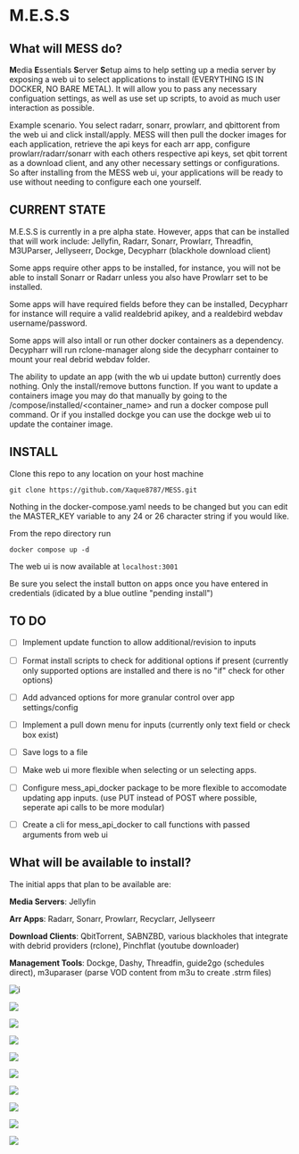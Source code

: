 # **M.E.S.S**

## What will MESS do?

**M**edia **E**ssentials **S**erver **S**etup aims to help setting up a media server by exposing a web ui to select applications to install (EVERYTHING IS IN DOCKER, NO BARE METAL). It will allow you to pass any necessary configuation settings, as well as use set up scripts, to avoid as much user interaction as possible.

Example scenario. You select radarr, sonarr, prowlarr, and qbittorent from the web ui and click install/apply. MESS will then pull the docker images for each application, retrieve the api keys for each arr app, configure prowlarr/radarr/sonarr with each others respective api keys, set qbit torrent as a download client, and any other necessary settings or configurations. So after installing from the MESS web ui, your applications will be ready to use without needing to configure each one yourself.



## CURRENT STATE

M.E.S.S is currently in a pre alpha state. However, apps that can be installed that will work include:
Jellyfin, Radarr, Sonarr, Prowlarr, Threadfin, M3UParser, Jellyseerr, Dockge, Decypharr (blackhole download client)

Some apps require other apps to be installed, for instance, you will not be able to install Sonarr or Radarr unless you also have Prowlarr set to be installed.

Some apps will have required fields before they can be installed, Decypharr for instance will require a valid realdebrid apikey, and a realdebird webdav username/password.

Some apps will also intall or run other docker containers as a dependency. Decypharr will run rclone-manager along side the decypharr container to mount your real debrid webdav folder.

The ability to update an app (with the wb ui update button) currently does nothing. Only the install/remove buttons function. If you want to update a containers image you may do that manually by going to the /compose/installed/\<container_name\> and run a docker compose pull command. Or if you installed dockge you can use the dockge web ui to update the container image.



## INSTALL

Clone this repo to any location on your host machine

`git clone https://github.com/Xaque8787/MESS.git` 

Nothing in the docker-compose.yaml needs to be changed but you can edit the MASTER_KEY variable to any 24 or 26 character string if you would like.

From the repo directory run

`docker compose up -d`

The web ui is now available at `localhost:3001`

Be sure you select the install button on apps once you have entered in credentials (idicated by a blue outline "pending install")



## TO DO

- [ ] Implement update function to allow additional/revision to inputs

- [ ] Format install scripts to check for additional options if present (currently only supported options are installed and there is no "if" check for other options)

- [ ] Add advanced options for more granular control over app settings/config

- [ ] Implement a pull down menu for inputs (currently only text field or check box exist)

- [ ] Save logs to a file

- [ ] Make web ui more flexible when selecting or un selecting apps.

- [ ] Configure mess_api_docker package to be more flexible to accomodate updating app inputs. (use PUT instead of POST where possible, seperate api calls to be more modular)

- [ ] Create a cli for mess_api_docker to call functions with passed arguments from web ui



## What will be available to install?

The initial apps that plan to be available are:

**Media Servers**: Jellyfin

**Arr Apps**: Radarr, Sonarr, Prowlarr, Recyclarr, Jellyseerr

**Download Clients**: QbitTorrent, SABNZBD, various blackholes that integrate with debrid providers (rclone), Pinchflat (youtube downloader)

**Management Tools**: Dockge, Dashy, Threadfin, guide2go (schedules direct), m3uparaser (parse VOD content from m3u to create .strm files)



![i](./imgs/full_page.png)

![](./imgs/jelly_install.png)

![](./imgs/arr_install.png)

![](./imgs/confirm.png)

![](./imgs/updateremove.png)

![](./imgs/terminal.png)

![](./imgs/Networking1.png)

![](./imgs/Networking4.png)

![](./imgs/Networking2.png)

![](./imgs/Networking3.png)

## 



